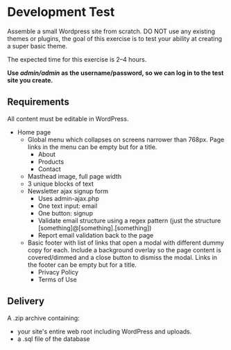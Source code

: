 # Development Test

Assemble a small Wordpress site from scratch. DO NOT use any existing themes or plugins, the goal of this exercise is to test your ability at creating a super basic theme.

The expected time for this exercise is 2–4 hours.

**Use _admin/admin_ as the username/password, so we can log in to the test site you create.**

## Requirements

All content must be editable in WordPress.

- Home page
    - Global menu which collapses on screens narrower than 768px. Page links in the menu can be empty but for a title.
        - About
        - Products
        - Contact
    - Masthead image, full page width
    - 3 unique blocks of text
    - Newsletter ajax signup form
      - Uses admin-ajax.php
      - One text input: email
      - One button: signup
      - Validate email structure using a regex pattern (just the structure [something]@[something].[something])
      - Report email validation back to the page
    - Basic footer with list of links that open a modal with different dummy copy for each. Include a background overlay so the page content is covered/dimmed and a close button to dismiss the modal. Links in the footer can be empty but for a title.
        - Privacy Policy
        - Terms of Use

## Delivery

A .zip archive containing:

- your site's entire web root including WordPress and uploads.
- a .sql file of the database
